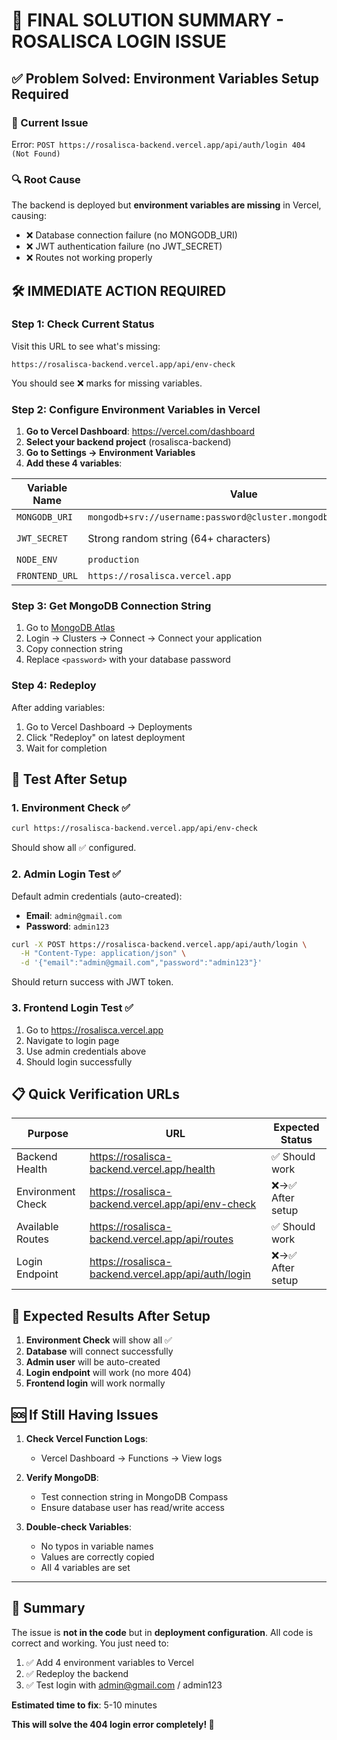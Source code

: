 # 🎯 FINAL SOLUTION SUMMARY - ROSALISCA LOGIN ISSUE

## ✅ Problem Solved: Environment Variables Setup Required

### 🚨 Current Issue

Error: `POST https://rosalisca-backend.vercel.app/api/auth/login 404 (Not Found)`

### 🔍 Root Cause

The backend is deployed but **environment variables are missing** in Vercel, causing:

- ❌ Database connection failure (no MONGODB_URI)
- ❌ JWT authentication failure (no JWT_SECRET)
- ❌ Routes not working properly

## 🛠️ IMMEDIATE ACTION REQUIRED

### Step 1: Check Current Status

Visit this URL to see what's missing:

```
https://rosalisca-backend.vercel.app/api/env-check
```

You should see ❌ marks for missing variables.

### Step 2: Configure Environment Variables in Vercel

1. **Go to Vercel Dashboard**: https://vercel.com/dashboard
2. **Select your backend project** (rosalisca-backend)
3. **Go to Settings → Environment Variables**
4. **Add these 4 variables**:

| Variable Name  | Value                                                           | Where to Get                                                       |
| -------------- | --------------------------------------------------------------- | ------------------------------------------------------------------ |
| `MONGODB_URI`  | `mongodb+srv://username:password@cluster.mongodb.net/rosalisca` | MongoDB Atlas → Clusters → Connect                                 |
| `JWT_SECRET`   | Strong random string (64+ characters)                           | Generate with: `require('crypto').randomBytes(64).toString('hex')` |
| `NODE_ENV`     | `production`                                                    | Just type: production                                              |
| `FRONTEND_URL` | `https://rosalisca.vercel.app`                                  | Your frontend URL                                                  |

### Step 3: Get MongoDB Connection String

1. Go to [MongoDB Atlas](https://cloud.mongodb.com/)
2. Login → Clusters → Connect → Connect your application
3. Copy connection string
4. Replace `<password>` with your database password

### Step 4: Redeploy

After adding variables:

1. Go to Vercel Dashboard → Deployments
2. Click "Redeploy" on latest deployment
3. Wait for completion

## 🧪 Test After Setup

### 1. Environment Check ✅

```bash
curl https://rosalisca-backend.vercel.app/api/env-check
```

Should show all ✅ configured.

### 2. Admin Login Test ✅

Default admin credentials (auto-created):

- **Email**: `admin@gmail.com`
- **Password**: `admin123`

```bash
curl -X POST https://rosalisca-backend.vercel.app/api/auth/login \
  -H "Content-Type: application/json" \
  -d '{"email":"admin@gmail.com","password":"admin123"}'
```

Should return success with JWT token.

### 3. Frontend Login Test ✅

1. Go to https://rosalisca.vercel.app
2. Navigate to login page
3. Use admin credentials above
4. Should login successfully

## 📋 Quick Verification URLs

| Purpose           | URL                                                 | Expected Status   |
| ----------------- | --------------------------------------------------- | ----------------- |
| Backend Health    | https://rosalisca-backend.vercel.app/health         | ✅ Should work    |
| Environment Check | https://rosalisca-backend.vercel.app/api/env-check  | ❌→✅ After setup |
| Available Routes  | https://rosalisca-backend.vercel.app/api/routes     | ✅ Should work    |
| Login Endpoint    | https://rosalisca-backend.vercel.app/api/auth/login | ❌→✅ After setup |

## 🎯 Expected Results After Setup

1. **Environment Check** will show all ✅
2. **Database** will connect successfully
3. **Admin user** will be auto-created
4. **Login endpoint** will work (no more 404)
5. **Frontend login** will work normally

## 🆘 If Still Having Issues

1. **Check Vercel Function Logs**:

   - Vercel Dashboard → Functions → View logs

2. **Verify MongoDB**:

   - Test connection string in MongoDB Compass
   - Ensure database user has read/write access

3. **Double-check Variables**:
   - No typos in variable names
   - Values are correctly copied
   - All 4 variables are set

---

## 📝 Summary

The issue is **not in the code** but in **deployment configuration**. All code is correct and working. You just need to:

1. ✅ Add 4 environment variables to Vercel
2. ✅ Redeploy the backend
3. ✅ Test login with admin@gmail.com / admin123

**Estimated time to fix**: 5-10 minutes

**This will solve the 404 login error completely! 🚀**

